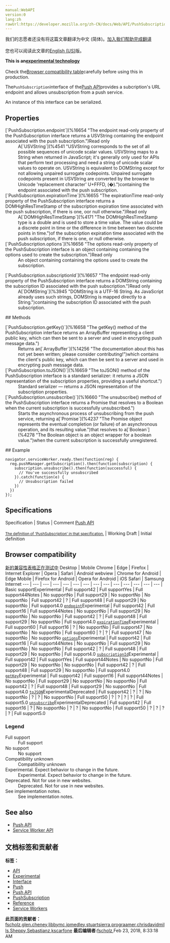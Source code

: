 ```yaml
---
manual:WebAPI
version:0
lang:zh
rawUrl:https://developer.mozilla.org/zh-CN/docs/Web/API/PushSubscription
---
```




<bdi>我们的志愿者还没有将这篇文章翻译为<bdi>中文 (简体)</bdi>。[加入我们帮助完成翻译](%16652 "")<br></br>您也可以阅读此文章的[English (US)](%16599 "")版。</bdi>






**This is an[experimental technology](%3404 "")**<br></br>Check the[Browser compatibility table](%16653 "")carefully before using this in production.





The`PushSubscription`interface of the[Push API](%4701 "")provides a subcription&#39;s URL endpoint and allows unsubscription from a push service.



An instance of this interface can be serialized.


## Properties<a name="Properties"></a>
<dl><dt>[`PushSubscription.endpoint`](%16654 "The endpoint read-only property of the PushSubscription interface returns a USVString containing the endpoint associated with the push subscription.")Read only</dt><dd>A[`USVString`](%4541 "USVString corresponds to the set of all possible sequences of unicode scalar values. USVString maps to a String when returned in JavaScript; it's generally only used for APIs that perform text processing and need a string of unicode scalar values to operate on. USVString is equivalent to DOMString except for not allowing unpaired surrogate codepoints. Unpaired surrogate codepoints present in USVString are converted by the browser to Unicode 'replacement character' U+FFFD, (�).")containing the endpoint associated with the push subscription.</dd><dt>[`PushSubscription.expirationTime`](%16655 "The expirationTime read-only property of the PushSubscription interface returns a DOMHighResTimeStamp of the subscription expiration time associated with the push subscription, if there is one, oor null otherwise.")Read only</dt><dd>A[`DOMHighResTimeStamp`](%4171 "The DOMHighResTimeStamp type is a double and is used to store a time value. The value could be a discrete point in time or the difference in time between two discrete points in time.")of the subscription expiration time associated with the push subscription, if there is one, or null otherwise.</dd><dt>[`PushSubscription.options`](%16656 "The options read-only property of the PushSubscription interface is an object containing containing the options used to create the subscription.")Read only</dt><dd>An object containing containing the options used to create the subscription.</dd></dl><dl><dt>[`PushSubscription.subscriptionId`](%16657 "The endpoint read-only property of the PushSubscription interface returns a DOMString containing the subscription ID associated with the push subscription.")<i></i>Read only</dt><dd>A[`DOMString`](%3945 "DOMString is a UTF-16 String. As JavaScript already uses such strings, DOMString is mapped directly to a String.")containing the subscription ID associated with the push subscription.</dd></dl>
## Methods<a name="Methods"></a>
<dl><dt>[`PushSubscription.getKey()`](%16658 "The getKey() method of the PushSubscription interface returns an ArrayBuffer representing a client public key, which can then be sent to a server and used in encrypting push message data.")</dt><dd>Returns an[`ArrayBuffer`](%14256 "The documentation about this has not yet been written; please consider contributing!")which contains the client&#39;s public key, which can then be sent to a server and used in encrypting push message data.</dd><dt>[`PushSubscription.toJSON()`](%16659 "The toJSON() method of the PushSubscription interface is a standard serializer: it returns a JSON representation of the subscription properties, providing a useful shortcut.")</dt><dd>Standard serializer — returns a JSON representation of the subscription properties.</dd><dt>[`PushSubscription.unsubscribe()`](%16660 "The unsubscribe() method of the PushSubscription interface returns a Promise that resolves to a Boolean when the current subscription is successfully unsubscribed.")</dt><dd>Starts the asynchronous process of unsubscribing from the push service, returning a[`Promise`](%4237 "The Promise object represents the eventual completion (or failure) of an asynchronous operation, and its resulting value.")that resolves to a[`Boolean`](%4278 "The Boolean object is an object wrapper for a boolean value.")when the current subscription is successfully unregistered.</dd></dl>
## Example<a name="Example"></a>

```
navigator.serviceWorker.ready.then(function(reg) {
  reg.pushManager.getSubscription().then(function(subscription) {
    subscription.unsubscribe().then(function(successful) {
      // You've successfully unsubscribed
    }).catch(function(e) {
      // Unsubscription failed
    })
  })        
});
```

## Specifications<a name="Specifications"></a>
Specification | Status | Comment 
[Push API<br></br><small>The definition of &#39;PushSubscription&#39; in that specification.</small>](%16661 "") | Working Draft | Initial definition 


## Browser compatibility<a name="Browser_compatibility"></a>
[新的兼容性表格正在测试中<i></i>](%3360 "")
<abbr>Desktop<i></i></abbr> | <abbr>Mobile<i></i></abbr> 
<abbr>Chrome<i></i></abbr> | <abbr>Edge<i></i></abbr> | <abbr>Firefox<i></i></abbr> | <abbr>Internet Explorer<i></i></abbr> | <abbr>Opera<i></i></abbr> | <abbr>Safari<i></i></abbr> | <abbr>Android webview<i></i></abbr> | <abbr>Chrome for Android<i></i></abbr> | <abbr>Edge Mobile<i></i></abbr> | <abbr>Firefox for Android<i></i></abbr> | <abbr>Opera for Android<i></i></abbr> | <abbr>iOS Safari<i></i></abbr> | <abbr>Samsung Internet<i></i></abbr> 
 ---  |  ---  |  ---  |  ---  |  ---  |  ---  |  ---  |  ---  |  ---  |  ---  |  ---  |  ---  |  ---  |  ---  | 
Basic support<abbr>Experimental<i></i></abbr> | <abbr>Full support</abbr>42 | <abbr>Full support</abbr>Yes | <abbr>Full support</abbr>44<abbr>Notes<i></i></abbr> | <abbr>No support</abbr>No | <abbr>Full support</abbr>29 | <abbr>No support</abbr>No | <abbr>No support</abbr>No | <abbr>Full support</abbr>42 | <abbr>?</abbr> | <abbr>Full support</abbr>48 | <abbr>Full support</abbr>29 | <abbr>No support</abbr>No | <abbr>Full support</abbr>4.0 
[`endpoint`](%16662 "")<abbr>Experimental<i></i></abbr> | <abbr>Full support</abbr>42 | <abbr>Full support</abbr>16 | <abbr>Full support</abbr>44<abbr>Notes<i></i></abbr> | <abbr>No support</abbr>No | <abbr>Full support</abbr>29 | <abbr>No support</abbr>No | <abbr>No support</abbr>No | <abbr>Full support</abbr>42 | <abbr>?</abbr> | <abbr>Full support</abbr>48 | <abbr>Full support</abbr>29 | <abbr>No support</abbr>No | <abbr>Full support</abbr>4.0 
[`expirationTime`](%16663 "")<abbr>Experimental<i></i></abbr> | <abbr>Full support</abbr>60 | <abbr>Full support</abbr>16 | <abbr>?</abbr> | <abbr>No support</abbr>No | <abbr>Full support</abbr>47 | <abbr>No support</abbr>No | <abbr>No support</abbr>No | <abbr>Full support</abbr>60 | <abbr>?</abbr> | <abbr>?</abbr> | <abbr>Full support</abbr>47 | <abbr>No support</abbr>No | <abbr>No support</abbr>No 
[`options`](%16664 "")<abbr>Experimental<i></i></abbr> | <abbr>Full support</abbr>42 | <abbr>Full support</abbr>16 | <abbr>Full support</abbr>44<abbr>Notes<i></i></abbr> | <abbr>No support</abbr>No | <abbr>Full support</abbr>29 | <abbr>No support</abbr>No | <abbr>No support</abbr>No | <abbr>Full support</abbr>42 | <abbr>?</abbr> | <abbr>Full support</abbr>48 | <abbr>Full support</abbr>29 | <abbr>No support</abbr>No | <abbr>Full support</abbr>4.0 
[`subscriptionId`](%16665 "")<abbr>Experimental<i></i></abbr> | <abbr>Full support</abbr>42 | <abbr>Full support</abbr>Yes | <abbr>Full support</abbr>44<abbr>Notes<i></i></abbr> | <abbr>No support</abbr>No | <abbr>Full support</abbr>29 | <abbr>No support</abbr>No | <abbr>No support</abbr>No | <abbr>Full support</abbr>42 | <abbr>?</abbr> | <abbr>Full support</abbr>48 | <abbr>Full support</abbr>29 | <abbr>No support</abbr>No | <abbr>Full support</abbr>4.0 
[`getKey`](%16666 "")<abbr>Experimental<i></i></abbr> | <abbr>Full support</abbr>42 | <abbr>Full support</abbr>16 | <abbr>Full support</abbr>44<abbr>Notes<i></i></abbr> | <abbr>No support</abbr>No | <abbr>Full support</abbr>29 | <abbr>No support</abbr>No | <abbr>No support</abbr>No | <abbr>Full support</abbr>42 | <abbr>?</abbr> | <abbr>Full support</abbr>48 | <abbr>Full support</abbr>29 | <abbr>No support</abbr>No | <abbr>Full support</abbr>4.0 
[`toJSON`](%16667 "")<abbr>Experimental<i></i></abbr><abbr>Deprecated<i></i></abbr> | <abbr>Full support</abbr>42 | <abbr>?</abbr> | <abbr>?</abbr> | <abbr>No support</abbr>No | <abbr>?</abbr> | <abbr>?</abbr> | <abbr>No support</abbr>No | <abbr>Full support</abbr>50 | <abbr>?</abbr> | <abbr>?</abbr> | <abbr>?</abbr> | <abbr>?</abbr> | <abbr>Full support</abbr>5.0 
[`unsubscribe`](%16668 "")<abbr>Experimental<i></i></abbr><abbr>Deprecated<i></i></abbr> | <abbr>Full support</abbr>42 | <abbr>Full support</abbr>16 | <abbr>?</abbr> | <abbr>No support</abbr>No | <abbr>?</abbr> | <abbr>?</abbr> | <abbr>No support</abbr>No | <abbr>Full support</abbr>50 | <abbr>?</abbr> | <abbr>?</abbr> | <abbr>?</abbr> | <abbr>?</abbr> | <abbr>Full support</abbr>5.0 


### Legend<a name="Legend"></a>
<dl><dt><abbr>Full support</abbr></dt><dd>Full support</dd><dt><abbr>No support</abbr></dt><dd>No support</dd><dt><abbr>Compatibility unknown</abbr></dt><dd>Compatibility unknown</dd><dt><abbr>Experimental. Expect behavior to change in the future.<i></i></abbr></dt><dd>Experimental. Expect behavior to change in the future.</dd><dt><abbr>Deprecated. Not for use in new websites.<i></i></abbr></dt><dd>Deprecated. Not for use in new websites.</dd><dt><abbr>See implementation notes.<i></i></abbr></dt><dd>See implementation notes.</dd></dl>


## See also<a name="See_also"></a>

* [Push API](%4701 "")
* [Service Worker API](%15431 "")



## 文档标签和贡献者
**标签：**
* [API](%50 "")
* [Experimental](%3379 "")
* [Interface](%3380 "")
* [Push](%16605 "")
* [Push API](%16606 "")
* [PushSubscription](%16669 "")
* [Reference](%3381 "")
* [Service Workers](%4709 "")

**此页面的贡献者：**[fscholz](%60 ""),[glen.cheney](%16670 ""),[libbymc](%5110 ""),[jpmedley](%3413 ""),[stuartsierra](%16671 ""),[prograamer](%16672 ""),[chrisdavidmills](%3495 ""),[Sheppy](%405 ""),[Sebastianz](%4468 ""),[kscarfone](%3900 "")
**最后编辑者:**[fscholz](%60 ""),<time>Feb 23, 2018, 8:33:18 AM</time>


